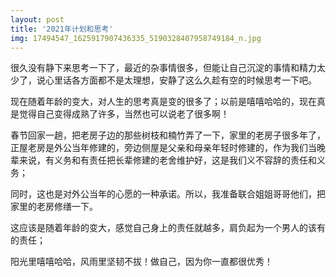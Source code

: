 ```yaml
---
layout: post
title: '2021年计划和思考'
img: 17494547_1625917907436335_5190328407958749184_n.jpg
---
```


很久没有静下来思考一下了，最近的杂事情很多，但能让自己沉淀的事情和精力太少了，说心里话各方面都不是太理想，安静了这么久趁有空的时候思考一下吧。

现在随着年龄的变大，对人生的思考真是变的很多了；以前是嘻嘻哈哈的，现在真是觉得自己变得成熟了许多，当然也可以说老了很多啊！

春节回家一趟，把老房子边的那些树枝和楠竹弄了一下，家里的老房子很多年了，正屋老房是外公当年修建的，旁边侧屋是父亲和母亲年轻时修建的，作为我们当晚辈来说，有义务和有责任把长辈修建的老舍维护好，这是我们义不容辞的责任和义务；

同时，这也是对外公当年的心愿的一种承诺。所以，我准备联合姐姐哥哥他们，把家里的老房修缮一下。

这应该是随着年龄的变大，感觉自己身上的责任就越多，肩负起为一个男人的该有的责任；

阳光里嘻嘻哈哈，风雨里坚韧不拔！做自己，因为你一直都很优秀！